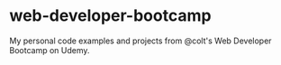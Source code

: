 # web-developer-bootcamp
My personal code examples and projects from @colt's Web Developer Bootcamp on Udemy.
